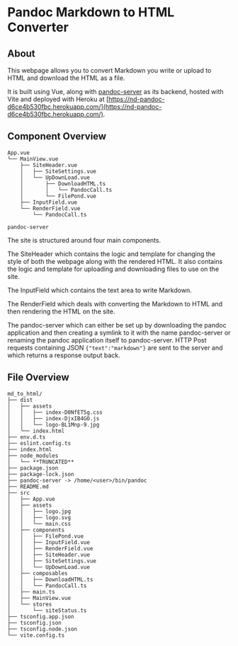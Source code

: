 # Pandoc Markdown to HTML Converter

## About

This webpage allows you to convert Markdown you write or upload to HTML
and download the HTML as a file.

It is built using Vue, along with [pandoc-server](https://pandoc.org/pandoc-server.html) as its backend,
hosted with Vite and deployed with Heroku at [https://nd-pandoc-d6ce4b530fbc.herokuapp.com/](https://nd-pandoc-d6ce4b530fbc.herokuapp.com/).

## Component Overview

```text
App.vue
└── MainView.vue
    ├── SiteHeader.vue
    │   ├── SiteSettings.vue
    │   └── UpDownLoad.vue
    │       ├── DownloadHTML.ts
    │       │   └── PandocCall.ts
    │       └── FilePond.vue
    ├── InputField.vue
    └── RenderField.vue
        └── PandocCall.ts

pandoc-server
```

The site is structured around four main components.

The SiteHeader which contains the logic and template for changing the style of
both the webpage along with the rendered HTML. It also contains the logic and
template for uploading and downloading files to use on the site.

The InputField which contains the text area to write Markdown.

The RenderField which deals with converting the Markdown to HTML
and then rendering the HTML on the site.

The pandoc-server which can either be set up by downloading the pandoc application
and then creating a symlink to it with the name pandoc-server or renaming the pandoc
application itself to pandoc-server. HTTP Post requests containing JSON `{"text":"markdown"}`
are sent to the server and which returns a response output back.

## File Overview

```text
md_to_html/
├── dist
│   ├── assets
│   │   ├── index-D0NfET5g.css
│   │   ├── index-DjxIB4GO.js
│   │   └── logo-BL1Mnp-9.jpg
│   └── index.html
├── env.d.ts
├── eslint.config.ts
├── index.html
├── node_modules
│   └── **TRUNCATED**
├── package.json
├── package-lock.json
├── pandoc-server -> /home/<user>/bin/pandoc
├── README.md
├── src
│   ├── App.vue
│   ├── assets
│   │   ├── logo.jpg
│   │   ├── logo.svg
│   │   └── main.css
│   ├── components
│   │   ├── FilePond.vue
│   │   ├── InputField.vue
│   │   ├── RenderField.vue
│   │   ├── SiteHeader.vue
│   │   ├── SiteSettings.vue
│   │   └── UpDownLoad.vue
│   ├── composables
│   │   ├── DownloadHTML.ts
│   │   └── PandocCall.ts
│   ├── main.ts
│   ├── MainView.vue
│   └── stores
│       └── siteStatus.ts
├── tsconfig.app.json
├── tsconfig.json
├── tsconfig.node.json
└── vite.config.ts
```
